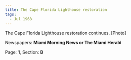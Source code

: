 ```yaml
---  
title: The Cape Florida Lighthouse restoration  
tags:  
  - Jul 1968  
---  
```

  
The Cape Florida Lighthouse restoration continues. [Photo]  
  
Newspapers: **Miami Morning News or The Miami Herald**  
  
Page: **1**, Section: **B** 

